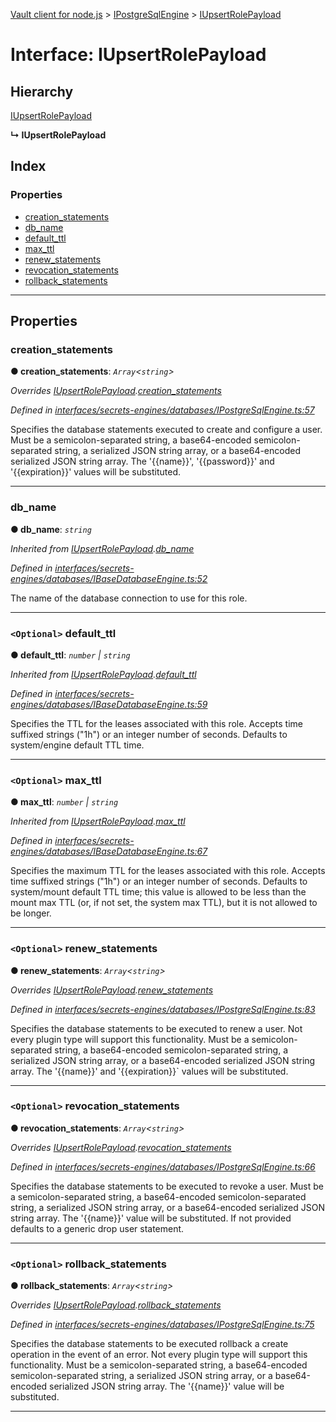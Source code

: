 [Vault client for node.js](../README.md) > [IPostgreSqlEngine](../modules/ipostgresqlengine.md) > [IUpsertRolePayload](../interfaces/ipostgresqlengine.iupsertrolepayload.md)

# Interface: IUpsertRolePayload

## Hierarchy

 [IUpsertRolePayload](ibasedatabaseengine.iupsertrolepayload.md)

**↳ IUpsertRolePayload**

## Index

### Properties

* [creation_statements](ipostgresqlengine.iupsertrolepayload.md#creation_statements)
* [db_name](ipostgresqlengine.iupsertrolepayload.md#db_name)
* [default_ttl](ipostgresqlengine.iupsertrolepayload.md#default_ttl)
* [max_ttl](ipostgresqlengine.iupsertrolepayload.md#max_ttl)
* [renew_statements](ipostgresqlengine.iupsertrolepayload.md#renew_statements)
* [revocation_statements](ipostgresqlengine.iupsertrolepayload.md#revocation_statements)
* [rollback_statements](ipostgresqlengine.iupsertrolepayload.md#rollback_statements)

---

## Properties

<a id="creation_statements"></a>

###  creation_statements

**● creation_statements**: *`Array`<`string`>*

*Overrides [IUpsertRolePayload](ibasedatabaseengine.iupsertrolepayload.md).[creation_statements](ibasedatabaseengine.iupsertrolepayload.md#creation_statements)*

*Defined in [interfaces/secrets-engines/databases/IPostgreSqlEngine.ts:57](https://github.com/theogravity/vault-tacular/blob/cbfbab1/src/interfaces/secrets-engines/databases/IPostgreSqlEngine.ts#L57)*

Specifies the database statements executed to create and configure a user. Must be a semicolon-separated string, a base64-encoded semicolon-separated string, a serialized JSON string array, or a base64-encoded serialized JSON string array. The '{{name}}', '{{password}}' and '{{expiration}}' values will be substituted.

___
<a id="db_name"></a>

###  db_name

**● db_name**: *`string`*

*Inherited from [IUpsertRolePayload](ibasedatabaseengine.iupsertrolepayload.md).[db_name](ibasedatabaseengine.iupsertrolepayload.md#db_name)*

*Defined in [interfaces/secrets-engines/databases/IBaseDatabaseEngine.ts:52](https://github.com/theogravity/vault-tacular/blob/cbfbab1/src/interfaces/secrets-engines/databases/IBaseDatabaseEngine.ts#L52)*

The name of the database connection to use for this role.

___
<a id="default_ttl"></a>

### `<Optional>` default_ttl

**● default_ttl**: *`number` \| `string`*

*Inherited from [IUpsertRolePayload](ibasedatabaseengine.iupsertrolepayload.md).[default_ttl](ibasedatabaseengine.iupsertrolepayload.md#default_ttl)*

*Defined in [interfaces/secrets-engines/databases/IBaseDatabaseEngine.ts:59](https://github.com/theogravity/vault-tacular/blob/cbfbab1/src/interfaces/secrets-engines/databases/IBaseDatabaseEngine.ts#L59)*

Specifies the TTL for the leases associated with this role. Accepts time suffixed strings ("1h") or an integer number of seconds. Defaults to system/engine default TTL time.

___
<a id="max_ttl"></a>

### `<Optional>` max_ttl

**● max_ttl**: *`number` \| `string`*

*Inherited from [IUpsertRolePayload](ibasedatabaseengine.iupsertrolepayload.md).[max_ttl](ibasedatabaseengine.iupsertrolepayload.md#max_ttl)*

*Defined in [interfaces/secrets-engines/databases/IBaseDatabaseEngine.ts:67](https://github.com/theogravity/vault-tacular/blob/cbfbab1/src/interfaces/secrets-engines/databases/IBaseDatabaseEngine.ts#L67)*

Specifies the maximum TTL for the leases associated with this role. Accepts time suffixed strings ("1h") or an integer number of seconds. Defaults to system/mount default TTL time; this value is allowed to be less than the mount max TTL (or, if not set, the system max TTL), but it is not allowed to be longer.

___
<a id="renew_statements"></a>

### `<Optional>` renew_statements

**● renew_statements**: *`Array`<`string`>*

*Overrides [IUpsertRolePayload](ibasedatabaseengine.iupsertrolepayload.md).[renew_statements](ibasedatabaseengine.iupsertrolepayload.md#renew_statements)*

*Defined in [interfaces/secrets-engines/databases/IPostgreSqlEngine.ts:83](https://github.com/theogravity/vault-tacular/blob/cbfbab1/src/interfaces/secrets-engines/databases/IPostgreSqlEngine.ts#L83)*

Specifies the database statements to be executed to renew a user. Not every plugin type will support this functionality. Must be a semicolon-separated string, a base64-encoded semicolon-separated string, a serialized JSON string array, or a base64-encoded serialized JSON string array. The '{{name}}' and '{{expiration}}\` values will be substituted.

___
<a id="revocation_statements"></a>

### `<Optional>` revocation_statements

**● revocation_statements**: *`Array`<`string`>*

*Overrides [IUpsertRolePayload](ibasedatabaseengine.iupsertrolepayload.md).[revocation_statements](ibasedatabaseengine.iupsertrolepayload.md#revocation_statements)*

*Defined in [interfaces/secrets-engines/databases/IPostgreSqlEngine.ts:66](https://github.com/theogravity/vault-tacular/blob/cbfbab1/src/interfaces/secrets-engines/databases/IPostgreSqlEngine.ts#L66)*

Specifies the database statements to be executed to revoke a user. Must be a semicolon-separated string, a base64-encoded semicolon-separated string, a serialized JSON string array, or a base64-encoded serialized JSON string array. The '{{name}}' value will be substituted. If not provided defaults to a generic drop user statement.

___
<a id="rollback_statements"></a>

### `<Optional>` rollback_statements

**● rollback_statements**: *`Array`<`string`>*

*Overrides [IUpsertRolePayload](ibasedatabaseengine.iupsertrolepayload.md).[rollback_statements](ibasedatabaseengine.iupsertrolepayload.md#rollback_statements)*

*Defined in [interfaces/secrets-engines/databases/IPostgreSqlEngine.ts:75](https://github.com/theogravity/vault-tacular/blob/cbfbab1/src/interfaces/secrets-engines/databases/IPostgreSqlEngine.ts#L75)*

Specifies the database statements to be executed rollback a create operation in the event of an error. Not every plugin type will support this functionality. Must be a semicolon-separated string, a base64-encoded semicolon-separated string, a serialized JSON string array, or a base64-encoded serialized JSON string array. The '{{name}}' value will be substituted.

___

